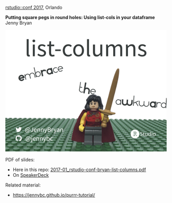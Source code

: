 [rstudio::conf 2017](https://www.rstudio.com/conference/), Orlando

**Putting square pegs in round holes: Using list-cols in your dataframe**  
Jenny Bryan

<a href="2017-01_rstudio-conf-bryan-list-columns.pdf"><img src="2017-01_rstudio-conf-bryan-list-columns-cover-600px.png"></a>

PDF of slides:

  * Here in this repo: [2017-01_rstudio-conf-bryan-list-columns.pdf](2017-01_rstudio-conf-bryan-list-columns.pdf)
  * On [SpeakerDeck](https://speakerdeck.com/jennybc/putting-square-pegs-in-round-holes-using-list-cols-in-your-dataframe)
  
Related material:

  * <https://jennybc.github.io/purrr-tutorial/>
